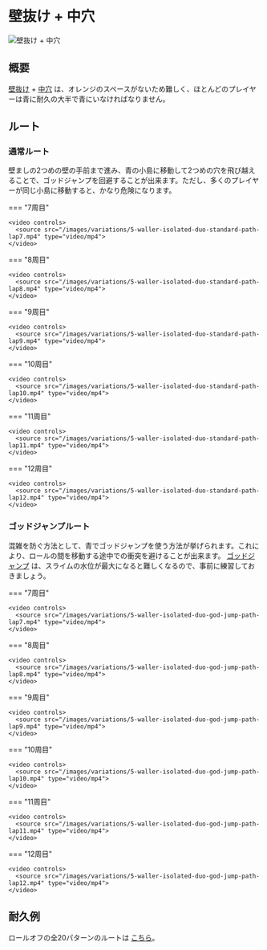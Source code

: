 # 壁抜け + 中穴

![壁抜け + 中穴](../images/variations/5-waller-isolated-duo.jpg)

## 概要

[壁抜け](../rolls/5-waller.md) + [中穴](../rolls/isolated-duo.md#blue) は、オレンジのスペースがないため難しく、ほとんどのプレイヤーは青に耐久の大半で青にいなければなりません。

## ルート

### 通常ルート

壁ましの2つめの壁の手前まで進み、青の小島に移動して2つめの穴を飛び越えることで、ゴッドジャンプを回避することが出来ます。ただし、多くのプレイヤーが同じ小島に移動すると、かなり危険になります。

=== "7周目"

    <video controls>
      <source src="/images/variations/5-waller-isolated-duo-standard-path-lap7.mp4" type="video/mp4">
    </video>

=== "8周目"

    <video controls>
      <source src="/images/variations/5-waller-isolated-duo-standard-path-lap8.mp4" type="video/mp4">
    </video>

=== "9周目"

    <video controls>
      <source src="/images/variations/5-waller-isolated-duo-standard-path-lap9.mp4" type="video/mp4">
    </video>

=== "10周目"

    <video controls>
      <source src="/images/variations/5-waller-isolated-duo-standard-path-lap10.mp4" type="video/mp4">
    </video>

=== "11周目"

    <video controls>
      <source src="/images/variations/5-waller-isolated-duo-standard-path-lap11.mp4" type="video/mp4">
    </video>

=== "12周目"

    <video controls>
      <source src="/images/variations/5-waller-isolated-duo-standard-path-lap12.mp4" type="video/mp4">
    </video>

### ゴッドジャンプルート

混雑を防ぐ方法として、青でゴッドジャンプを使う方法が挙げられます。これにより、ロールの間を移動する途中での衝突を避けることが出来ます。 [ゴッドジャンプ](../advanced/isolated-duo-god-jumps.md) は、スライムの水位が最大になると難しくなるので、事前に練習しておきましょう。

=== "7周目"

    <video controls>
      <source src="/images/variations/5-waller-isolated-duo-god-jump-path-lap7.mp4" type="video/mp4">
    </video>

=== "8周目"

    <video controls>
      <source src="/images/variations/5-waller-isolated-duo-god-jump-path-lap8.mp4" type="video/mp4">
    </video>

=== "9周目"

    <video controls>
      <source src="/images/variations/5-waller-isolated-duo-god-jump-path-lap9.mp4" type="video/mp4">
    </video>

=== "10周目"

    <video controls>
      <source src="/images/variations/5-waller-isolated-duo-god-jump-path-lap10.mp4" type="video/mp4">
    </video>

=== "11周目"

    <video controls>
      <source src="/images/variations/5-waller-isolated-duo-god-jump-path-lap11.mp4" type="video/mp4">
    </video>

=== "12周目"

    <video controls>
      <source src="/images/variations/5-waller-isolated-duo-god-jump-path-lap12.mp4" type="video/mp4">
    </video>

## 耐久例

ロールオフの全20パターンのルートは [こちら](https://www.youtube.com/playlist?list=PLG_QNSp9ZgJLWYSNl4vY26VJCZeOQHO1F)。